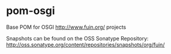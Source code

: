 pom-osgi
========

Base POM for OSGI http://www.fuin.org/ projects

Snapshots can be found on the OSS Sonatype Repository: 
http://oss.sonatype.org/content/repositories/snapshots/org/fuin/